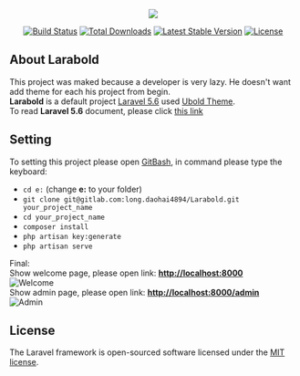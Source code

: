 <p align="center"><img src="https://laravel.com/assets/img/components/logo-laravel.svg"></p>

<p align="center">
<a href="https://travis-ci.org/laravel/framework"><img src="https://travis-ci.org/laravel/framework.svg" alt="Build Status"></a>
<a href="https://packagist.org/packages/laravel/framework"><img src="https://poser.pugx.org/laravel/framework/d/total.svg" alt="Total Downloads"></a>
<a href="https://packagist.org/packages/laravel/framework"><img src="https://poser.pugx.org/laravel/framework/v/stable.svg" alt="Latest Stable Version"></a>
<a href="https://packagist.org/packages/laravel/framework"><img src="https://poser.pugx.org/laravel/framework/license.svg" alt="License"></a>
</p>

## About Larabold

This project was maked because a developer is very lazy. He doesn't want add theme for each his project from begin.
<br>
<b>Larabold</b> is a default project <a href="https://laravel.com" target="_blank">Laravel 5.6</a> used <a href="https://themeforest.net/item/ubold-responsive-web-app-kit/13489470" target="_blank">Ubold Theme</a>.
<br>
To read <b>Laravel 5.6</b> document, please click <a href="https://laravel.com/docs/5.6" target="_blank">this link</a>

## Setting
To setting this project please open <a href="https://git-scm.com/downloads" target="_blank">GitBash</a>, in command please type the keyboard:
<p>
    <ul>
        <li><code>cd e:</code> (change <b>e:</b> to your folder)</li>
        <li><code>git clone git@gitlab.com:long.daohai4894/Larabold.git your_project_name</code></li>
        <li><code>cd your_project_name</code></li>
        <li><code>composer install</code></li>
        <li><code>php artisan key:generate</code></li>
        <li><code>php artisan serve</code></li>
    </ul>
</p>

Final:<br>
Show welcome page, please open link: <b><a href="http://localhost:8000" target="_blank">http://localhost:8000</a></b> <br/>
<img src="/public/images/images/welcome.png" alt="Welcome" style="max-width:100%;"><br/>
Show admin page, please open link: <b><a href="http://localhost:8000/admin" target="_blank">http://localhost:8000/admin</a></b><br/>
<img src="/public/images/images/admin.png" alt="Admin" style="max-width:100%;">
## License

The Laravel framework is open-sourced software licensed under the [MIT license](http://opensource.org/licenses/MIT).
